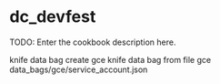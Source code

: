 # dc_devfest

TODO: Enter the cookbook description here.

knife data bag create  gce
knife data bag from file gce data_bags/gce/service_account.json
